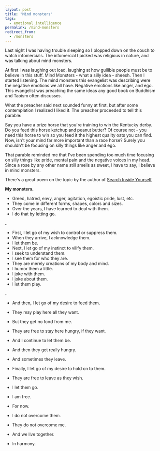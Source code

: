 ```yaml
---
layout: post
title: "Mind monsters"
tags:
  - emotional intelligence
permalink: /mind-monsters
redirect_from:
  - /monsters
---
```


Last night I was having trouble sleeping so I plopped down on the couch to watch infomercials. The infomercial I picked was religious in nature, and was talking about mind monsters.

At first I was laughing out load, laughing at how gullible people must be to believe in this stuff. Mind Monsters - what a silly idea - sheesh. Then I started listening. The mind monsters this evangelist was describing were the negative emotions we all have. Negative emotions like anger, and ego. This evangelist was preaching the same ideas any good book on Buddhism and Taoism often discusses.

What the preacher said next sounded funny at first, but after some contemplation I realized I liked it. The preacher proceeded to tell this parable:

Say you have a prize horse that you're training to win the Kentucky derby. Do you feed this horse ketchup and peanut butter? Of course not - you need this horse to win so you feed it the highest quality oats you can find.
Now, isn't your mind far more important than a race horse? Surely you shouldn't be focusing on silly things like anger and ego.

That parable reminded me that I've been spending too much time focusing on silly things like [pride](/pride), [mental pain](/mental-pain) and the negative [voices in my head](/voices). Since a rose by any other name still smells as sweet, I have to say, I believe in mind monsters.

There's a great poem on the topic by the author of [Search Inside Yourself](/siy)

**My monsters.**

- Greed, hatred, envy, anger, agitation, egoistic pride, lust, etc.
- They come in different forms, shapes, colors and sizes.
- Over the years, I have learned to deal with them.
- I do that by letting go.

..

- First, I let go of my wish to control or suppress them.
- When they arrive, I acknowledge them.
- I let them be.
- Next, I let go of my instinct to vilify them.
- I seek to understand them.
- I see them for who they are.
- They are merely creations of my body and mind.
- I humor them a little.
- I joke with them.
- I joke about them.
- I let them play.

..

- And then, I let go of my desire to feed them.
- They may play here all they want.
- But they get no food from me.
- They are free to stay here hungry, if they want.
- And I continue to let them be.
- And then they get really hungry.
- And sometimes they leave.
- Finally, I let go of my desire to hold on to them.
- They are free to leave as they wish.
- I let them go.
- I am free.
- For now.

- I do not overcome them.
- They do not overcome me.
- And we live together.
- In harmony.
